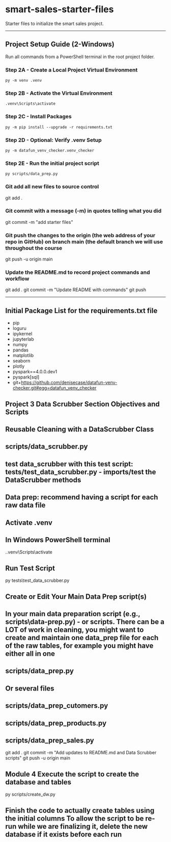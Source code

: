 # smart-sales-starter-files

Starter files to initialize the smart sales project.

-----

## Project Setup Guide (2-Windows)

Run all commands from a PowerShell terminal in the root project folder.

### Step 2A - Create a Local Project Virtual Environment

```shell
py -m venv .venv
```

### Step 2B - Activate the Virtual Environment

```shell
.venv\Scripts\activate
```

### Step 2C - Install Packages

```shell
py -m pip install --upgrade -r requirements.txt
```

### Step 2D - Optional: Verify .venv Setup

```shell
py -m datafun_venv_checker.venv_checker
```

### Step 2E - Run the initial project script

```shell
py scripts/data_prep.py
```

### Git add all new files to source control

git add .

### Git commit with a message (-m) in quotes telling what you did

git commit -m "add starter files"

### Git push the changes to the origin (the web address of your repo in GitHub) on branch main (the default branch we will use throughout the course

git push -u origin main

### Update the README.md to record project commands and workflow

git add .
git commit -m "Update README with commands"
git push

-----

## Initial Package List for the requirements.txt file

- pip
- loguru
- ipykernel
- jupyterlab
- numpy
- pandas
- matplotlib
- seaborn
- plotly
- pyspark==4.0.0.dev1
- pyspark[sql]
- git+<https://github.com/denisecase/datafun-venv-checker.git#egg=datafun_venv_checker>

## Project 3 Data Scrubber Section Objectives and Scripts

## Reusable Cleaning with a DataScrubber Class

## scripts/data_scrubber.py

## test data_scrubber with this test script: tests/test_data_scrubber.py - imports/test the DataScrubber methods

## Data prep:  recommend having a script for each raw data file

## Activate .venv

## In Windows PowerShell terminal

.\.venv\Scripts\activate

## Run Test Script

py tests\test_data_scrubber.py

## Create or Edit Your Main Data Prep script(s)

## In your main data preparation script (e.g., scripts\data-prep.py) - or scripts. There can be a LOT of work in cleaning, you might want to create and maintain one data_prep file for each of the raw tables, for example you might have either all in one

## scripts/data_prep.py

## Or several files

## scripts/data_prep_cutomers.py

## scripts/data_prep_products.py

## scripts/data_prep_sales.py

git add .
git commit -m "Add updates to README.md and Data Scrubber scripts"
git push -u origin main

## Module 4 Execute the script to create the database and tables

py scripts/create_dw.py

## Finish the code to actually create tables using the initial columns To allow the script to be re-run while we are finalizing it, delete the new database if it exists before each run


